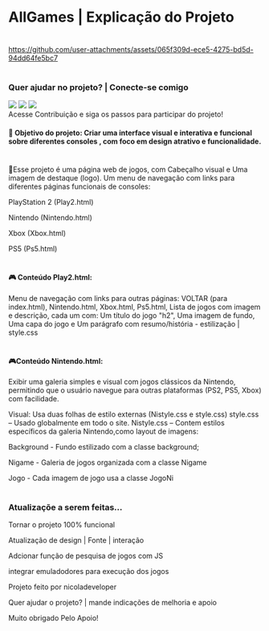# AllGames | Explicação do Projeto
#
https://github.com/user-attachments/assets/065f309d-ece5-4275-bd5d-94dd64fe5bc7
#
 <h3>Quer ajudar no projeto? | Conecte-se comigo</h3>
<div align = "left">
    <a href="https://github.com/nicoladeveloper" target="_blank"><img src="https://img.shields.io/badge/-Github-9400D3?style=for-the-badge&logo=github&logoColor=white" target="_blank"></a>
    <a href="https://instagram.com/nikke9689" target="_blank"><img src="https://img.shields.io/badge/-Instagram-9400D3?style=for-the-badge&logo=instagram&logoColor=white" target="_blank"></a>
    <a href="https://www.linkedin.com/in/nicolas-oliveira-8b12a02b5/" target="_blank"><img src="https://img.shields.io/badge/-Linkedin-9400D3?style=for-the-badge&logo=linkedin&logoColor=white" target="_blank"></a><br>
 Acesse Contribuição e siga os passos para participar do projeto!
 
</div>
<div align = "left">
<h4>🎯 Objetivo do projeto:
Criar uma interface visual e interativa e funcional sobre diferentes consoles , com foco em design atrativo e funcionalidade.</h4>

#
<p>📝Esse projeto é uma página web de jogos, com Cabeçalho visual e Uma imagem de destaque (logo). Um menu de navegação com links para diferentes páginas funcionais de consoles: </p>

<div align = "left">
<p>PlayStation 2 (Play2.html)</p>
  
<p>Nintendo (Nintendo.html)</p>

<p>Xbox (Xbox.html)</p>

<p>PS5 (Ps5.html)</p>

#

<h4>🎮 Conteúdo Play2.html:</h4>
<p>
Menu de navegação com links para outras páginas: VOLTAR (para index.html), Nintendo.html, Xbox.html, Ps5.html, 
Lista de jogos com imagem e descrição, cada um com: Um título do jogo "h2", Uma imagem de fundo, 
Uma capa do jogo e Um parágrafo com resumo/história - estilização | style.css</p>

#
<h4>🎮Conteúdo Nintendo.html:</h4> 
<p>
Exibir uma galeria simples e visual com jogos clássicos da Nintendo, permitindo que o usuário navegue para 
outras plataformas (PS2, PS5, Xbox) com facilidade. 

Visual: Usa duas folhas de estilo externas 
(Nistyle.css e style.css) 
style.css – Usado globalmente em todo o site.
Nistyle.css – Contem estilos específicos da galeria Nintendo,como layout de imagens:

<p>Background - Fundo estilizado com a classe background;</p>
<p>Nigame - Galeria de jogos organizada com a classe Nigame</p>
<p>Jogo - Cada imagem de jogo usa a classe JogoNi</p>

#

</p>
<h3>Atualizaçõe a serem feitas... </h3>
<p>Tornar o projeto 100% funcional</p>
<p>Atualização de design | Fonte | interação</p>
<p>Adcionar função de pesquisa de jogos com JS</p>
<p>integrar emuladodores para execução dos jogos </p>

<p>Projeto feito por nicoladeveloper</p>
<p>Quer ajudar o projeto? | mande indicações de melhoria e apoio</p>
<p>Muito obrigado Pelo Apoio!</p>
</div>



  

